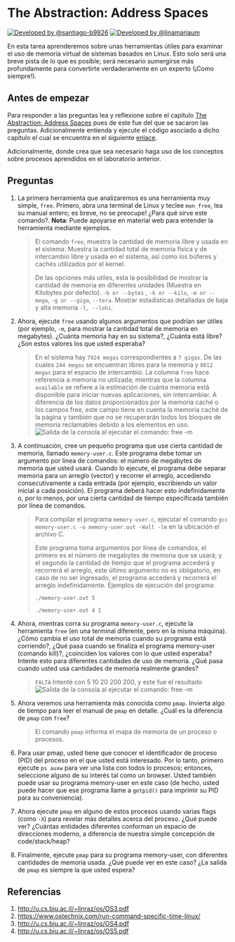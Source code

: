 # The Abstraction: Address Spaces #

[![Developed by @santiago-b9826](https://img.shields.io/badge/developed%20by-%40SantiagoBedoya-blue.svg  "Santiago Bedoya")](https://github.com/santiago-b9826)   [![Developed by @linamariaum](https://img.shields.io/badge/developed%20by-%40linamariaum-ff69b4.svg  "Lina María Uribe")](https://github.com/linamariaum)


En esta tarea aprenderemos sobre unas herramientas útiles para examinar el uso de memoria virtual de sistemas basados en Linux. 
Esto solo será una breve pista de lo que es posible; será necesario sumergirse más profundamente para convertirte verdaderamente 
en un experto (¡Como siempre!).

## Antes de empezar ##

Para responder a las preguntas lea y reflexione sobre el capítulo [The Abstraction: Address Spaces]( http://pages.cs.wisc.edu/~remzi/OSTEP/vm-intro.pdf) pues de este fue del que se sacaron las preguntas. Adicionalmente entienda y ejecute el código asociado a dicho capítulo el cual se encuentra en el siguiente [enlace](https://github.com/remzi-arpacidusseau/ostep-code/tree/master/vm-intro). 

Adicionalmente, donde crea que sea necesario haga uso de los conceptos sobre procesos aprendidos en el laboratorio anterior.

## Preguntas ##

1. La primera herramienta que analizaremos es una herramienta muy simple, ```free```. Primero, abra una terminal de Linux y 
teclee ```man free```, lea su manual entero; es breve, no se preocupe! ¿Para qué sirve este comando?. **Nota**: Puede apoyarse en 
material web para entender la herramienta mediante ejemplos.
    > El comando ```free```, muestra la cantidad de memoria libre y usada en el sistema. Muestra la cantidad total de memoria física y de intercambio libre y usada en el sistema, así como los búferes y cachés utilizados por el kernel.
    >
    >De las opciones más utiles, esta la posibilidad de mostrar la cantidad de memoria en diferentes unidades (Muestra en Kilobytes por defecto). ```-b or --bytes``` , ```-k or --kilo```, ```-m or --mega```, ```-g or --giga```, ```--tera```. Mostrar estadísticas detalladas de baja y alta memoria ```-l, --lohi```.

2. Ahora, ejecute ```free``` usando algunos argumentos que podrían ser útiles (por ejemplo, ```-m```, para mostrar 
la cantidad total de memoria en megabytes). ¿Cuánta memoria hay en su sistema?, ¿Cuánta está libre? 
¿Son estos valores los que usted esperaba?
    > En el sistema hay ```7924 megas``` correspondientes a ```7 gigas```. De las cuales ```244 megas``` se encuentran libres para la memoria y ```8012 megas``` para el espacio de intercambio.
    > La columna ```free``` hace referencia a memoria no utilizada; mientras que la columna ```available``` se refiere a la estimación de cuánta memoria está disponible para iniciar nuevas aplicaciones, sin intercambiar. A diferencia de los datos proporcionados por la memoria caché o los campos free, este campo tiene en cuenta la memoria caché de la página y también que no se recuperarán todos los bloques de memoria reclamables debido a los elementos en uso.
    ![Salida de la consola al ejecutar el comando: free -m](https://raw.githubusercontent.com/santiago-b9826/lab-address-spaces/master/assets/2.png)

3. A continuación, cree un pequeño programa que use cierta cantidad de memoria, llamado ```memory-user.c```. 
Este programa debe tomar un argumento por linea de comandos: el número de megabytes de memoria que usted usará. 
Cuando lo ejecute, el programa debe separar memoria para un arreglo (vector) y recorrer el arreglo, 
accediendo consecutivamente a cada entrada (por ejemplo, escribiendo un valor inicial a cada posición). El programa deberá hacer esto indefinidamente o, 
por lo menos, por una cierta cantidad de tiempo especificada también por línea de comandos.
    > Para compilar el programa ```memory-user.c```, ejecutar el comando ```gcc memory-user.c -o memory-user.out -Wall -lm``` en la ubicación el archivo C.
    >
    > Este programa toma argumentos por línea de comandos, el primero es el número de megabytes de memoria que se usará; y el segundo la cantidad de tiempo que el programa accederá y recorrerá el arreglo, este último argumento no es obligatorio, en caso de no ser ingresado, el programa accederá y recorrerá el arreglo indefinidamente.
    > Ejemplos de ejecución del programa:
    >
    >```./memory-user.out 5```
    >
    >```./memory-user.out 4 1```

4. Ahora, mientras corra su programa ```memory-user.c```, ejecute la herramienta ```free``` (en una terminal diferente, 
pero en la misma máquina). ¿Cómo cambia el uso total de memoria cuando su programa está corriendo?,
¿Qué pasa cuando se finaliza el programa memory-user (comando kill)?, ¿coinciden los valores con lo que usted esperaba? 
Intente esto para diferentes cantidades de uso de memoria. ¿Qué pasa cuando usted usa cantidades de memoria realmente grandes?
    > ```FALTA``` Intenté con 5 10 20 200 200, y este fue el resultado
    ![Salida de la consola al ejecutar el comando: free -m](https://raw.githubusercontent.com/santiago-b9826/lab-address-spaces/master/assets/4.png)

5. Ahora veremos una herramienta más conocida como ```pmap```. Invierta algo de tiempo para leer el manual de ```pmap``` 
en detalle. ¿Cuál es la diferencia de ```pmap``` con ```free```?
    > El comando ```pmap``` informa el mapa de memoria de un proceso o procesos.

6. Para usar pmap, usted tiene que conocer el identificador de proceso (PID) del proceso en el que usted está interesado. 
Por lo tanto, primero ejecute ```ps auxw``` para ver una lista con todos lo procesos; entonces, 
seleccione alguno de su interés tal como un browser. Usted también puede usar su programa memory-user en este caso 
(de hecho, usted puede hacer que ese programa llame a ```getpid()``` para imprimir su PID para su conveniencia).

7. Ahora ejecute ```pmap``` en alguno de estos procesos usando varias flags (como ```-X```) para revelar más detalles 
acerca del proceso. ¿Qué puede ver? ¿Cuántas entidades diferentes conforman un espacio de direcciones moderno, a diferencia de 
nuestra simple concepción de code/stack/heap?

8. Finalmente, ejecute ```pmap``` para su programa memory-user, con diferentes cantidades de memoria usada. ¿Qué puede ver en este caso?  ¿La salida de ```pmap``` es siempre la que usted espera?

## Referencias ##

1. http://u.cs.biu.ac.il/~linraz/os/OS3.pdf
2. https://www.ostechnix.com/run-command-specific-time-linux/
3. http://u.cs.biu.ac.il/~linraz/os/OS4.pdf
4. http://u.cs.biu.ac.il/~linraz/os/OS5.pdf
